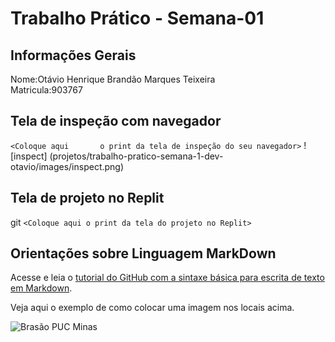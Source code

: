 # Trabalho Prático - Semana-01

## Informações Gerais

Nome:Otávio Henrique Brandão Marques Teixeira <br>
Matricula:903767

## Tela de inspeção com navegador

`<Coloque aqui       o print da tela de inspeção do seu navegador>`
![inspect] (projetos/trabalho-pratico-semana-1-dev-otavio/images/inspect.png)
## Tela de projeto no Replit
git
`<Coloque aqui o print da tela do projeto no Replit>`


## Orientações sobre Linguagem MarkDown

Acesse e leia o [tutorial do GitHub com a sintaxe básica para escrita de texto em Markdown](https://docs.github.com/pt/get-started/writing-on-github/getting-started-with-writing-and-formatting-on-github/basic-writing-and-formatting-syntax).

Veja aqui o exemplo de como colocar uma imagem nos locais acima. 

![Brasão PUC Minas](images/brasao_puc.png)

